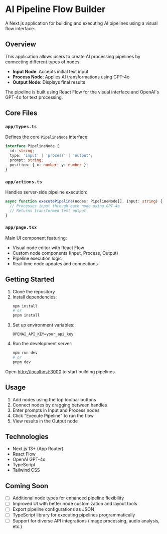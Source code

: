 # AI Pipeline Flow Builder

A Next.js application for building and executing AI pipelines using a visual flow interface.

## Overview

This application allows users to create AI processing pipelines by connecting different types of nodes:

- **Input Node**: Accepts initial text input
- **Process Node**: Applies AI transformations using GPT-4o
- **Output Node**: Displays final results

The pipeline is built using React Flow for the visual interface and OpenAI's GPT-4o for text processing.

## Core Files

### `app/types.ts`

Defines the core `PipelineNode` interface:

  ```typescript
  interface PipelineNode {
    id: string;
    type: 'input' | 'process' | 'output';
    prompt: string; 
    position: { x: number; y: number };
  }
  ```

### `app/actions.ts`

Handles server-side pipeline execution:

  ```typescript
  async function executePipeline(nodes: PipelineNode[], input: string) {
    // Processes input through each node using GPT-4o
    // Returns transformed text output
  }
  ```

### `app/page.tsx`

Main UI component featuring:

- Visual node editor with React Flow
- Custom node components (Input, Process, Output)
- Pipeline execution logic
- Real-time node updates and connections

## Getting Started

1. Clone the repository
2. Install dependencies:
   ```bash
   npm install
   # or
   pnpm install
   ```
3. Set up environment variables:
   ```
   OPENAI_API_KEY=your_api_key
   ```
4. Run the development server:
   ```bash
   npm run dev
   # or
   pnpm dev
   ```

Open [http://localhost:3000](http://localhost:3000) to start building pipelines.

## Usage

1. Add nodes using the top toolbar buttons
2. Connect nodes by dragging between handles
3. Enter prompts in Input and Process nodes
4. Click "Execute Pipeline" to run the flow
5. View results in the Output node

## Technologies

- Next.js 13+ (App Router)
- React Flow
- OpenAI GPT-4o
- TypeScript
- Tailwind CSS

## Coming Soon

- [ ] Additional node types for enhanced pipeline flexibility
- [ ] Improved UI with better node customization and layout tools
- [ ] Export pipeline configurations as JSON
- [ ] TypeScript library for executing pipelines programmatically
- [ ] Support for diverse API integrations (image processing, audio analysis, etc.)
